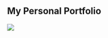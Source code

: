 <h2>My Personal Portfolio</h2>

<img src="https://i.imgur.com/SKGNBUA.png" alt=""/>
<br>
<img src="https://i.imgur.com/mWtuOEP.png alt=""/>

